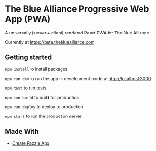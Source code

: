 # The Blue Alliance Progressive Web App (PWA)

A universally (server + client) rendered React PWA for The Blue Alliance.

Currently at https://beta.thebluealliance.com

## Getting started

`npm install` to install packages

`npm run dev` to run the app in development mode at [http://localhost:3000](http://localhost:3000)

`npm test` to run tests

`npm run build` to build for production

`npm run deploy` to deploy to production

`npm start` to run the production server

## Made With

* [Create Razzle App](https://github.com/jaredpalmer/razzle)
